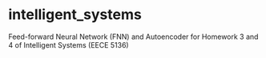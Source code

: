 # intelligent_systems
Feed-forward Neural Network (FNN) and Autoencoder for Homework 3 and 4 of Intelligent Systems (EECE 5136)
